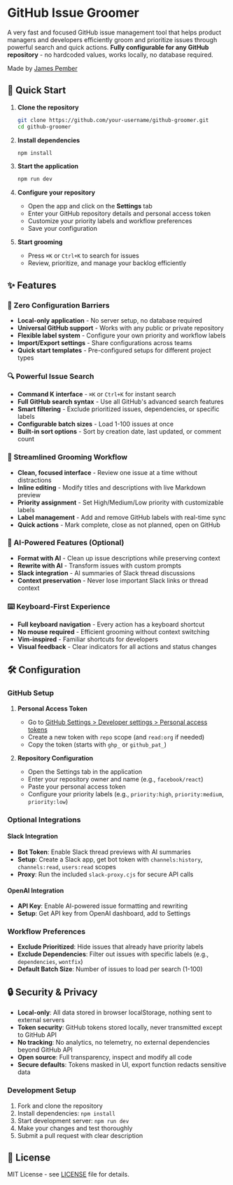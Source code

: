 # GitHub Issue Groomer

A very fast and focused GitHub issue management tool that helps product managers and developers efficiently groom and prioritize issues through powerful search and quick actions. **Fully configurable for any GitHub repository** - no hardcoded values, works locally, no database required.

Made by [James Pember](https://jamespember.com)

## 🚀 Quick Start

1. **Clone the repository**
   ```bash
   git clone https://github.com/your-username/github-groomer.git
   cd github-groomer
   ```

2. **Install dependencies**
   ```bash
   npm install
   ```

3. **Start the application**
   ```bash
   npm run dev
   ```

4. **Configure your repository**
   - Open the app and click on the **Settings** tab
   - Enter your GitHub repository details and personal access token
   - Customize your priority labels and workflow preferences
   - Save your configuration

5. **Start grooming**
   - Press `⌘K` or `Ctrl+K` to search for issues
   - Review, prioritize, and manage your backlog efficiently

## ✨ Features

### 🔧 Zero Configuration Barriers
- **Local-only application** - No server setup, no database required
- **Universal GitHub support** - Works with any public or private repository
- **Flexible label system** - Configure your own priority and workflow labels
- **Import/Export settings** - Share configurations across teams
- **Quick start templates** - Pre-configured setups for different project types

### 🔍 Powerful Issue Search
- **Command K interface** - `⌘K` or `Ctrl+K` for instant search
- **Full GitHub search syntax** - Use all GitHub's advanced search features
- **Smart filtering** - Exclude prioritized issues, dependencies, or specific labels
- **Configurable batch sizes** - Load 1-100 issues at once
- **Built-in sort options** - Sort by creation date, last updated, or comment count

### 🎯 Streamlined Grooming Workflow
- **Clean, focused interface** - Review one issue at a time without distractions
- **Inline editing** - Modify titles and descriptions with live Markdown preview
- **Priority assignment** - Set High/Medium/Low priority with customizable labels
- **Label management** - Add and remove GitHub labels with real-time sync
- **Quick actions** - Mark complete, close as not planned, open on GitHub

### 🤖 AI-Powered Features (Optional)
- **Format with AI** - Clean up issue descriptions while preserving context
- **Rewrite with AI** - Transform issues with custom prompts
- **Slack integration** - AI summaries of Slack thread discussions
- **Context preservation** - Never lose important Slack links or thread context

### ⌨️ Keyboard-First Experience
- **Full keyboard navigation** - Every action has a keyboard shortcut
- **No mouse required** - Efficient grooming without context switching
- **Vim-inspired** - Familiar shortcuts for developers
- **Visual feedback** - Clear indicators for all actions and status changes

## 🛠️ Configuration

### GitHub Setup

1. **Personal Access Token**
   - Go to [GitHub Settings > Developer settings > Personal access tokens](https://github.com/settings/tokens)
   - Create a new token with `repo` scope (and `read:org` if needed)
   - Copy the token (starts with `ghp_` or `github_pat_`)

2. **Repository Configuration**
   - Open the Settings tab in the application
   - Enter your repository owner and name (e.g., `facebook/react`)
   - Paste your personal access token
   - Configure your priority labels (e.g., `priority:high`, `priority:medium`, `priority:low`)

### Optional Integrations

#### Slack Integration
- **Bot Token**: Enable Slack thread previews with AI summaries
- **Setup**: Create a Slack app, get bot token with `channels:history`, `channels:read`, `users:read` scopes
- **Proxy**: Run the included `slack-proxy.cjs` for secure API calls

#### OpenAI Integration  
- **API Key**: Enable AI-powered issue formatting and rewriting
- **Setup**: Get API key from OpenAI dashboard, add to Settings

### Workflow Preferences
- **Exclude Prioritized**: Hide issues that already have priority labels
- **Exclude Dependencies**: Filter out issues with specific labels (e.g., `dependencies`, `wontfix`)
- **Default Batch Size**: Number of issues to load per search (1-100)

## 🔒 Security & Privacy

- **Local-only**: All data stored in browser localStorage, nothing sent to external servers
- **Token security**: GitHub tokens stored locally, never transmitted except to GitHub API
- **No tracking**: No analytics, no telemetry, no external dependencies beyond GitHub API
- **Open source**: Full transparency, inspect and modify all code
- **Secure defaults**: Tokens masked in UI, export function redacts sensitive data

### Development Setup

1. Fork and clone the repository
2. Install dependencies: `npm install`
3. Start development server: `npm run dev`
4. Make your changes and test thoroughly
5. Submit a pull request with clear description

## 📝 License

MIT License - see [LICENSE](LICENSE) file for details.
